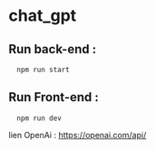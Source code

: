 # chat_gpt

## Run back-end : 
      npm run start

## Run Front-end :
      npm run dev


lien OpenAi : 
    https://openai.com/api/
